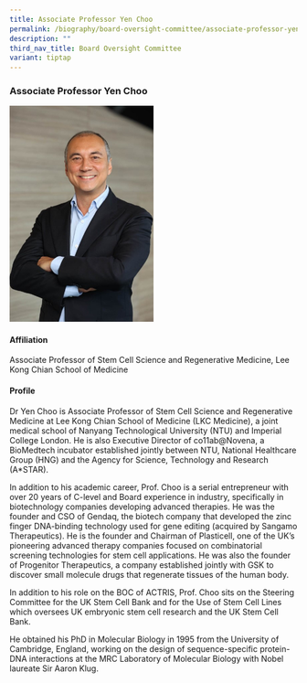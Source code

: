 ```yaml
---
title: Associate Professor Yen Choo
permalink: /biography/board-oversight-committee/associate-professor-yen-choo/
description: ""
third_nav_title: Board Oversight Committee
variant: tiptap
---
```

<h3>Associate Professor Yen Choo</h3><div class="isomer-image-wrapper"><img style="width: 50%;" height="auto" width="100%" alt="" src="/images/Biography/Board Oversight Committee/Profile_Pic_AProf_Yen_Choo.jpg"></div><h4>Affiliation</h4><p>Associate Professor of Stem Cell Science and Regenerative Medicine, Lee Kong Chian School of Medicine</p><h4>Profile</h4><p>Dr Yen Choo is Associate Professor of Stem Cell Science and Regenerative Medicine at Lee Kong Chian School of Medicine (LKC Medicine), a joint medical school of Nanyang Technological University (NTU) and Imperial College London. He is also Executive Director of co11ab@Novena, a BioMedtech incubator established jointly between NTU, National Healthcare Group (HNG) and&nbsp;the Agency for Science, Technology and Research (A*STAR).</p><p>In addition to his academic career, Prof. Choo is a serial entrepreneur with over 20 years of C-level and Board experience in industry, specifically in biotechnology companies developing advanced therapies. He was the founder and CSO of Gendaq, the biotech company that developed the zinc finger DNA-binding technology used for gene editing (acquired by Sangamo Therapeutics). He is the founder and Chairman of Plasticell, one of the UK’s pioneering advanced therapy companies focused on combinatorial screening technologies for stem cell applications. He was also the founder of Progenitor Therapeutics, a company established jointly with GSK to discover small molecule drugs that regenerate tissues of the human body.</p><p>In addition to his role on the BOC of ACTRIS, Prof. Choo sits on the Steering Committee for the UK Stem Cell Bank and for the Use of Stem Cell Lines which oversees UK embryonic stem cell research and the UK Stem Cell Bank.</p><p>He obtained his PhD in Molecular Biology in 1995 from the University of Cambridge, England, working on the design of sequence-specific protein-DNA interactions at the MRC Laboratory of Molecular Biology with Nobel laureate Sir Aaron Klug.</p>